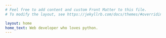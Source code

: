 ```yaml
---
# Feel free to add content and custom Front Matter to this file.
# To modify the layout, see https://jekyllrb.com/docs/themes/#overriding-theme-defaults

layout: home
home_text: Web developer who loves python.
---
```

